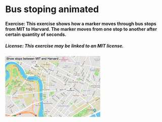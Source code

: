# Bus stoping animated
#### Exercise: This exercise shows how a marker moves through bus stops from MIT to Harvard. The marker moves from one stop to another after certain quantity of seconds.
##### License: This exercise may be linked to an MIT license.
<img src= "Map.png" width='300'/>
